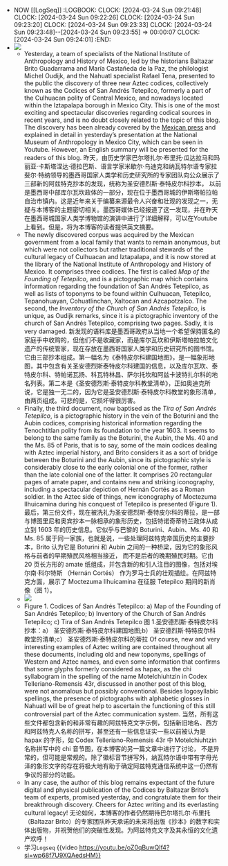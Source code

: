 - NOW [[LogSeq]]
  :LOGBOOK:
  CLOCK: [2024-03-24 Sun 09:21:48]
  CLOCK: [2024-03-24 Sun 09:22:26]
  CLOCK: [2024-03-24 Sun 09:23:20]
  CLOCK: [2024-03-24 Sun 09:23:33]
  CLOCK: [2024-03-24 Sun 09:23:48]--[2024-03-24 Sun 09:23:55] =>  00:00:07
  CLOCK: [2024-03-24 Sun 09:24:01]
  :END:
- ![](https://tlacuilollicom.files.wordpress.com/2024/03/bb1kganf.jpeg?w=1088)
	- Yesterday, a team of specialists of the National Institute of Anthropology and History of Mexico, led by the historians Baltazar Brito Guadarrama and María Castañeda de la Paz, the philologist Michel Oudijk, and the Nahuatl specialist Rafael Tena, presented to the public the discovery of three new Aztec codices, collectively known as the Codices of San Andrés Tetepilco, formerly a part of the Culhuacan polity of Central Mexico, and nowadays located within the Iztapalapa borough in Mexico City. This is one of the most exciting and spectacular discoveries regarding codical sources in recent years, and is no doubt closely related to the topic of this blog. The discovery has been already covered by the [Mexican press](https://www.jornada.com.mx/2024/03/21/cultura/a03n1cul) and explained in detail in yesterday’s presentation at the National Museum of Anthropology in Mexico City, which can be seen in Youtube. However, an English summary will be presented for the readers of this blog.
	  昨天，由历史学家巴尔塔扎尔·布里托·瓜达拉马和玛丽亚·卡斯塔涅达·德拉巴斯、语言学家米歇尔·乌迪克和纳瓦特尔语专家拉斐尔·特纳领导的墨西哥国家人类学和历史研究所的专家团队向公众展示了三部新的阿兹特克抄本的发现，统称为圣安德烈斯·泰特皮尔科抄本， 以前是墨西哥中部库尔瓦坎政体的一部分，现在位于墨西哥城的伊斯塔帕拉帕自治市镇内。这是近年来关于编纂来源最令人兴奋和壮观的发现之一，无疑与本博客的主题密切相关。墨西哥媒体已经报道了这一发现，并在昨天在墨西哥城国家人类学博物馆的演讲中进行了详细解释，可以在Youtube上看到。但是，将为本博客的读者提供英文摘要。
	- The newly discovered corpus was acquired by the Mexican government from a local family that wants to remain anonymous, but which were not collectors but rather traditional stewards of the cultural legacy of Culhuacan and Iztapalapa, and it is now stored at the library of the National Institute of Anthropology and History of Mexico. It comprises three codices. The first is called *Map of the Founding of Tetepilco*, and is a pictographic map which contains information regarding the foundation of San Andrés Tetepilco, as well as lists of toponyms to be found within Culhuacan, Tetepilco, Tepanohuayan, Cohuatlinchan, Xaltocan and Azcapotzalco. The second, the *Inventory of the Church of San Andrés Tetepilco*, is unique, as Oudijk remarks, since it is a pictographic inventory of the church of San Andrés Tetepilco, comprising two pages. Sadly, it is very damaged.
	  新发现的语料库是墨西哥政府从当地一个希望保持匿名的家庭手中收购的，但他们不是收藏家，而是库尔瓦坎和伊斯塔帕拉帕文化遗产的传统管家，现在存放在墨西哥国家人类学和历史研究所的图书馆。它由三部抄本组成。第一幅名为《泰特皮尔科建国地图》，是一幅象形地图，其中包含有关圣安德烈斯泰特皮尔科建国的信息，以及库尔瓦坎、泰特皮尔科、特帕诺瓦扬、科瓦特林昌、萨尔托坎和阿兹卡波特扎尔科的地名列表。第二本是《圣安德烈斯·泰特皮尔科教堂清单》，正如奥迪克所说，它是独一无二的，因为它是圣安德烈斯·泰特皮尔科教堂的象形清单，由两页组成。可悲的是，它损坏得很厉害。
	- Finally, the third document, now baptised as the *Tira of San Andrés Tetepilco*, is a pictographic history in the vein of the Boturini and the Aubin codices, comprising historical information regarding the Tenochtitlan polity from its foundation to the year 1603. It seems to belong to the same family as the Boturini, the Aubin, the Ms. 40 and the Ms. 85 of Paris, that is to say, some of the main codices dealing with Aztec imperial history, and Brito considers it as a sort of bridge between the Boturini and the Aubin, since its pictographic style is considerably close to the early colonial one of the former, rather than the late colonial one of the latter. It comprises 20 rectangular pages of amate paper, and contains new and striking iconography, including a spectacular depiction of Hernán Cortés as a Roman soldier. In the Aztec side of things, new iconography of Moctezuma Ilhuicamina during his conquest of Tetepilco is presented (Figure 1).
	  最后，第三份文件，现在被洗礼为圣安德烈斯·泰特皮尔科的蒂拉，是一部与博图里尼和奥宾抄本一脉相承的象形历史，包括特诺奇蒂特兰政体从成立到 1603 年的历史信息。它似乎与巴黎的 Boturini、Aubin、Ms. 40 和 Ms. 85 属于同一家族，也就是说，一些处理阿兹特克帝国历史的主要抄本，Brito 认为它是 Boturini 和 Aubin 之间的一种桥梁，因为它的象形风格与前者的早期殖民风格相当接近， 而不是后者的晚期殖民时期。它由 20 页长方形的 amate 纸组成，并包含新的和引人注目的图像，包括对埃尔南·科尔特斯 （Hernán Cortés） 作为罗马士兵的壮观描绘。在阿兹特克方面，展示了 Moctezuma Ilhuicamina 在征服 Tetepilco 期间的新肖像（图 1）。
	- ![](https://tlacuilollicom.files.wordpress.com/2024/03/figure-1.jpg?w=1024)
	- Figure 1. Codices of San Andrés Tetepilco: a) Map of the Founding of San Andrés Tetepilco; b) Inventory of the Church of San Andrés Tetepilco; c) Tira of San Andrés Tetepilco
	  图 1.圣安德烈斯·泰特皮尔科抄本：a） 圣安德烈斯·泰特皮尔科建国地图;b） 圣安德烈斯·特特皮尔科教堂的清单;c） 圣安德烈斯·泰特皮尔科的蒂拉
	  Of course, new and very interesting examples of Aztec writing are contained throughout all these documents, including old and new toponyms, spellings of Western and Aztec names, and even some information that confirms that some glyphs formerly considered as hapax, as the chi syllabogram in the spelling of the name Motelchiuhtzin in Codex Telleriano-Remensis 43r, discussed in another post of this blog, were not anomalous but possibly conventional. Besides logosyllabic spellings, the presence of pictographs with alphabetic glosses in Nahuatl will be of great help to ascertain the functioning of this still controversial part of the Aztec communication system.
	  当然，所有这些文件都包含新的和非常有趣的阿兹特克文字示例，包括新旧地名、西方和阿兹特克人名称的拼写，甚至还有一些信息证实一些以前被认为是 hapax 的字形，如 Codex Telleriano-Remensis 43r 中 Motelchiuhtzin 名称拼写中的 chi 音节图，在本博客的另一篇文章中进行了讨论， 不是异常的，但可能是常规的。除了徽标音节拼写外，纳瓦特尔语中带有字母光泽的象形文字的存在将极大地有助于确定阿兹特克通信系统中这一仍然有争议的部分的功能。
	- In any case, the author of this blog remains expectant of the future digital and physical publication of the Codices by Baltazar Brito’s team of experts, promised yesterday, and congratulate them for their breakthrough discovery. Cheers for Aztec writing and its everlasting cultural legacy!
	  无论如何，本博客的作者仍然期待巴尔塔扎尔·布里托（Baltazar Brito）的专家团队昨天承诺的未来将出版《抄本》的数字和实体出版物，并祝贺他们的突破性发现。为阿兹特克文字及其永恒的文化遗产欢呼！
	- 学习`Logseq`  {{video https://youtu.be/oZ0qBuwQIf4?si=wp68f7U9XQAedsHM}}